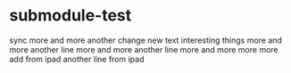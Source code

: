 # submodule-test

sync
more and more
another change
new text
interesting things
more and more
another line
more and more
another line
more and more
more 
more 
add from ipad
another line from ipad
